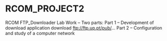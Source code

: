 # RCOM_PROJECT2
RCOM FTP_Downloader  Lab Work – Two parts:  Part 1 – Development of download application download ftp://ftp.up.pt/pub/...  Part 2 – Configuration and study of a computer network

